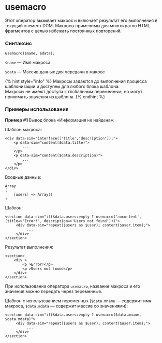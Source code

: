 # usemacro

Этот оператор вызывает макрос и включает результат его выполнения в текущий элемент DOM. Макросы применимы для многократно HTML фрагментов с целью избежать постоянных повторений.

### **Синтаксис**

```text
usemacro($name, $data);
```

`$name` — Имя макроса

`$data` — Массив данных для передачи в макрос

{% hint style="info" %}
Макросы задаются до выполнения процесса шаблонизации и доступны для любого блока шаблона.  
Макросы не имеют доступа к глобальным переменным, но могут принимать значения из шаблона.
{% endhint %}



### Примеры использования

**Пример \#1** Вывод блока «Информация не найдена»:

Шаблон макроса:

```markup
<div data-sim="interface(['title','description']);">
    <p data-sim="content($data.title)">
        ...
    </p>
    <p data-sim="content($data.description)">
        ...
    </p>
</div>
```

Входные данные:

```markup
Array
(
    [users] => Array()
)
```

Шаблон:

```markup
<section data-sim="if($data.users:empty ? usemacro('nocontent',[title=>'Error!', description=>'Users not found']))">
     <div data-sim="repeat($users as $user); content($user.item);">
          ...
     </div>
</section>
```

Результат выполнения:

```markup
<section>
    <div >
        <p >Error!</p>
        <p >Users not found</p>
    </div>
</section>​
```

При использовании оператора `usemacro`, название макроса и его значения можно передать через переменные.

Шаблон с использованием переменных \(`$data.mname` — содержит имя макроса, `$data.mdata` — содержит массив со значениями\):

```text
<section data-sim="if($data.users:empty ? usemacro($data.mname, $data.mdata)">
     <div data-sim="repeat($users as $user); content($user.item);">
          ...
     </div>
</section>​
```

